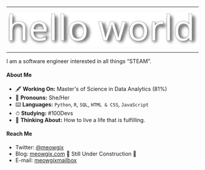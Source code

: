 -----------------------------------

![](/helloworld.svg)

-----------------------------------

I am a software engineer interested in all things “STEAM”.

#### About Me
* 🖋 **Working On:** Master's of Science in Data Analytics (81%)
* 🤍 **Pronouns:** She/Her
* ⌨️ **Languages:** `Python`, `R`, `SQL`, `HTML & CSS`, `JavaScript`
* ⏱ **Studying:** #100Devs
* 💭 **Thinking About:** How to live a life that is fulfilling.

#### Reach Me
* Twitter: [@meowgix](https://twitter.com/meowgix)
* Blog: [meowgix.com](https://meowgix.com) 🚧 Still Under Construction 🚧
* E-mail: [meowgixmailbox](mailto:meowgixmailbox@gmail.com?subject=[GitHub]%20Let's%20Chat)
